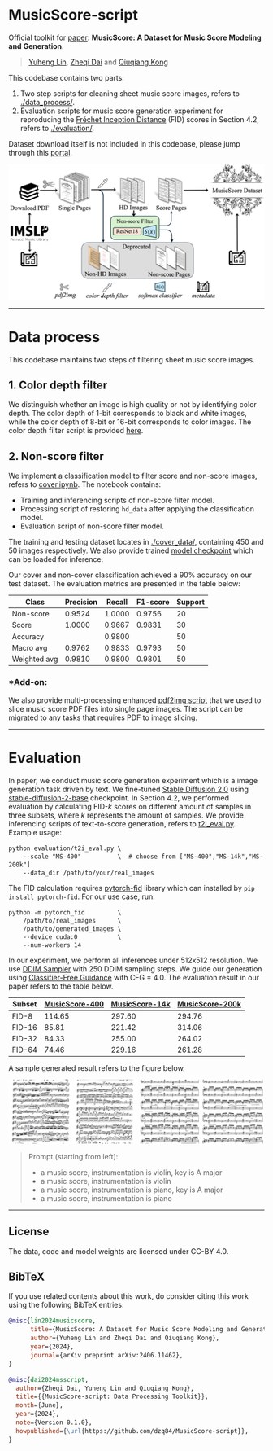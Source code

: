 # MusicScore-script

Official toolkit for [paper](https://arxiv.org/abs/2406.11462): **MusicScore: A Dataset for Music Score Modeling and Generation**.

> [Yuheng Lin](https://rozenthegoat.github.io), [Zheqi Dai](https://github.com/dzq84) and [Qiuqiang Kong](https://github.com/qiuqiangkong)

This codebase contains two parts:

1. Two step scripts for cleaning sheet music score images, refers to [./data_process/](/data_process/).
2. Evaluation scripts for music score generation experiment for reproducing the [Fréchet Inception Distance](https://arxiv.org/abs/1706.08500) (FID) scores in Section 4.2, refers to [./evaluation/](/evaluation/).

Dataset download itself is not included in this codebase, please jump through this [portal](https://huggingface.co/datasets/ZheqiDAI/MusicScore/).

![MusicScore dataset collecting and processing pipeline](./assets/pipeline.png/ "MusicScore dataset collecting and processing pipeline.")

---

# Data process

This codebase maintains two steps of filtering sheet music score images.

## 1. Color depth filter

We distinguish whether an image is high quality or not by identifying color depth. The color depth of 1-bit corresponds to black and white images, while the color depth of 8-bit or 16-bit corresponds to color images. The color depth filter script is provided [here]().

## 2. Non-score filter

We implement a classification model to filter score and non-score images, refers to [cover.ipynb](data_process/non_cover_filter/cover.ipynb). The notebook contains:

- Training and inferencing scripts of non-score filter model.
- Processing script of restoring `hd_data` after applying the classification model.
- Evaluation script of non-score filter model.

The training and testing dataset locates in [./cover_data/](./cover_data/), containing 450 and 50 images respectively. We also provide trained [model checkpoint](data_process/non_cover_filter/2048-cover.pth) which can be loaded for inference.

Our cover and non-cover classification achieved a 90% accuracy on our test dataset. The evaluation metrics are presented in the table below:

| Class        | Precision | Recall | F1-score | Support |
| ------------ | --------- | ------ | -------- | ------- |
| Non-score    | 0.9524    | 1.0000 | 0.9756   | 20      |
| Score        | 1.0000    | 0.9667 | 0.9831   | 30      |
| Accuracy     |           | 0.9800 |          | 50      |
| Macro avg    | 0.9762    | 0.9833 | 0.9793   | 50      |
| Weighted avg | 0.9810    | 0.9800 | 0.9801   | 50      |

### \*Add-on:

We also provide multi-processing enhanced [pdf2img script](./data_process/pdf2img.py) that we used to slice music score PDF files into single page images. The script can be migrated to any tasks that requires PDF to image slicing.

---

# Evaluation

In paper, we conduct music score generation experiment which is a image generation task driven by text. We fine-tuned [Stable Diffusion 2.0](https://github.com/Stability-AI/stablediffusion/) using [stable-diffusion-2-base](https://huggingface.co/stabilityai/stable-diffusion-2-base) checkpoint. In Section 4.2, we performed evaluation by calculating FID-_k_ scores on different amount of samples in three subsets, where _k_ represents the amount of samples. We provide inferencing scripts of text-to-score generation, refers to [t2i_eval.py](./data_process/t2i_eval.py). Example usage:

```
python evaluation/t2i_eval.py \
    --scale "MS-400"          \  # choose from ["MS-400","MS-14k","MS-200k"]
    --data_dir /path/to/your/real_images
```

The FID calculation requires [pytorch-fid](https://github.com/mseitzer/pytorch-fid) library which can installed by `pip install pytorch-fid`. For our use case, run:

```
python -m pytorch_fid         \
    /path/to/real_images      \
    /path/to/generated_images \
    --device cuda:0           \
    --num-workers 14
```

In our experiment, we perform all inferences under 512x512 resolution. We use [DDIM Sampler](https://arxiv.org/abs/2010.02502) with 250 DDIM sampling steps. We guide our generation using [Classifier-Free Guidance](https://arxiv.org/abs/2207.12598) with CFG = 4.0. The evaluation result in our paper refers to the table below.

| Subset | [MusicScore-400](https://huggingface.co/datasets/ZheqiDAI/MusicScore/tree/main/MisicScore-400) | [MusicScore-14k](https://huggingface.co/datasets/ZheqiDAI/MusicScore/tree/main/MisicScore-14k) | [MusicScore-200k](https://huggingface.co/datasets/ZheqiDAI/MusicScore/tree/main/MisicScore-200k) |
| ------ | ---------------------------------------------------------------------------------------------- | ---------------------------------------------------------------------------------------------- | ------------------------------------------------------------------------------------------------ |
| FID-8  | 114.65                                                                                         | 297.60                                                                                         | 294.76                                                                                           |
| FID-16 | 85.81                                                                                          | 221.42                                                                                         | 314.06                                                                                           |
| FID-32 | 84.33                                                                                          | 255.00                                                                                         | 264.02                                                                                           |
| FID-64 | 74.46                                                                                          | 229.16                                                                                         | 261.28                                                                                           |

A sample generated result refers to the figure below.

![generation result](./assets/gen_result.jpg/ "generation result")

> Prompt (starting from left):
>
> - a music score, instrumentation is violin, key is A major
> - a music score, instrumentation is violin
> - a music score, instrumentation is piano, key is A major
> - a music score, instrumentation is piano

---

## License

The data, code and model weights are licensed under CC-BY 4.0.

## BibTeX

If you use related contents about this work, do consider citing this work using the following BibTeX entries:

```bibtex
@misc{lin2024musicscore,
      title={MusicScore: A Dataset for Music Score Modeling and Generation},
      author={Yuheng Lin and Zheqi Dai and Qiuqiang Kong},
      year={2024},
      journal={arXiv preprint arXiv:2406.11462},
}
```

```bibtex
@misc{dai2024msscript,
  author={Zheqi Dai, Yuheng Lin and Qiuqiang Kong},
  title={{MusicScore-script: Data Processing Toolkit}},
  month={June},
  year={2024},
  note={Version 0.1.0},
  howpublished={\url{https://github.com/dzq84/MusicScore-script}},
}
```
